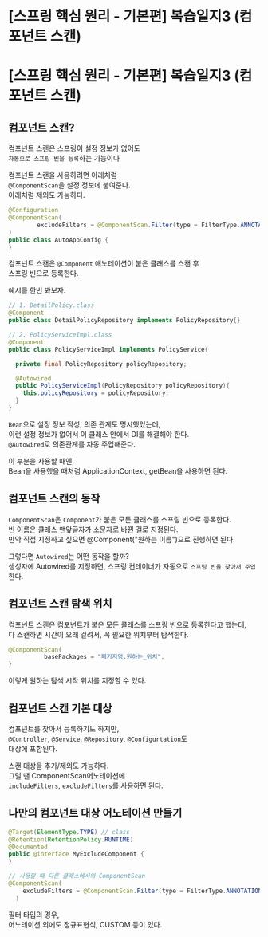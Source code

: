 # [스프링 핵심 원리 - 기본편] 복습일지3 (컴포넌트 스캔)


# [스프링 핵심 원리 - 기본편] 복습일지3 (컴포넌트 스캔)

## 컴포넌트 스캔?

컴포넌트 스캔은 스프링이 설정 정보가 없어도  
`자동으로 스프링 빈을 등록`하는 기능이다  

컴포넌트 스캔을 사용하려면 아래처럼  
`@ComponentScan`을 설정 정보에 붙여준다.  
아래처럼 제외도 가능하다.

```java
@Configuration
@ComponentScan(
        excludeFilters = @ComponentScan.Filter(type = FilterType.ANNOTATION, classes = Configuration.class)
)
public class AutoAppConfig {
}
```

컴포넌트 스캔은 `@Component` 애노테이션이 붙은 클래스를 스캔 후  
스프링 빈으로 등록한다.  

예시를 한번 봐보자.

```java
// 1. DetailPolicy.class
@Component
public class DetailPolicyRepository implements PolicyRepository{}

// 2. PolicyServiceImpl.class
@Component
public class PolicyServiceImpl implements PolicyService{

  private final PolicyRepository policyRepository;

  @Autowired
  public PolicyServiceImpl(PolicyRepository policyRepository){
    this.policyRepository = policyRepository;
  }
}
```

`Bean`으로 설정 정보 작성, 의존 관계도 명시했었는데,  
이런 설정 정보가 없어서 이 클래스 안에서 DI를 해결해야 한다.  
`@Autowired`로 의존관계를 자동 주입해준다.  

이 부분을 사용할 때엔,  
Bean을 사용했을 때처럼 ApplicationContext, getBean을 사용하면 된다.  

## 컴포넌트 스캔의 동작

`ComponentScan`은 `Component`가 붙은 모든 클래스를 스프링 빈으로 등록한다.  
빈 이름은 클래스 맨앞글자가 소문자로 바뀐 걸로 지정된다.  
만약 직접 지정하고 싶으면 @Component("원하는 이름")으로 진행하면 된다.  

그렇다면 `Autowired`는 어떤 동작을 할까?  
생성자에 Autowired를 지정하면,
스프링 컨테이너가 자동으로 `스프링 빈을 찾아서 주입`한다.  

## 컴포넌트 스캔 탐색 위치

컴포넌트 스캔은 컴포넌트가 붙은 모든 클래스를 스프링 빈으로 등록한다고 했는데,  
다 스캔하면 시간이 오래 걸려서, 꼭 필요한 위치부터 탐색한다.

```java
@ComponentScan(
          basePackages = "패키지명.원하는_위치",
}
```

이렇게 원하는 탐색 시작 위치를 지정할 수 있다.

## 컴포넌트 스캔 기본 대상

컴포넌트를 찾아서 등록하기도 하지만,  
`@Controller`, `@Service`, `@Repository`, `@Configurtation`도  
대상에 포함된다.  

스캔 대상을 추가/제외도 가능하다.  
그럴 땐 ComponentScan어노테이션에  
`includeFilters`, `excludeFilters`를 사용하면 된다.  

## 나만의 컴포넌트 대상 어노테이션 만들기

```java
@Target(ElementType.TYPE) // class
@Retention(RetentionPolicy.RUNTIME)
@Documented
public @interface MyExcludeComponent {
}

// 사용할 때 다른 클래스에서의 ComponentScan
@ComponentScan(
    excludeFilters = @ComponentScan.Filter(type = FilterType.ANNOTATION, classes = MyExcludeComponent.class)
  )
```

필터 타입의 경우,  
어노테이션 외에도 정규표현식, CUSTOM 등이 있다.  


